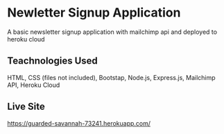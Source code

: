 # Newletter Signup Application
A basic newsletter signup application with mailchimp api and deployed to heroku cloud

## Teachnologies Used
HTML, CSS (files not included), Bootstap, Node.js, Express.js, Mailchimp API, Heroku Cloud

## Live Site
https://guarded-savannah-73241.herokuapp.com/
